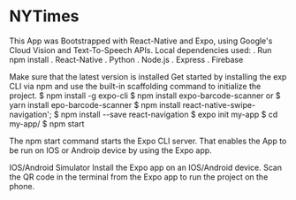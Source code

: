 # NYTimes
This App was Bootstrapped with React-Native and Expo, using Google's Cloud Vision and Text-To-Speech APIs.
Local dependencies used:
. Run npm install
. React-Native
. Python
. Node.js
. Express
. Firebase

Make sure that the latest version is installed
Get started by installing the exp CLI via npm and use the built-in scaffolding command to initialize the project.
$ npm install -g expo-cli
$ npm install expo-barcode-scanner or 
$ yarn install epo-barcode-scanner
$ npm install react-native-swipe-navigation';
$ npm install --save react-navigation
$ expo init my-app
$ cd my-app/
$ npm start

The npm start command starts the Expo CLI server. That enables the App to be run on IOS or Androip device by using the Expo app.

IOS/Android Simulator
Install the Expo app on an IOS/Android device.
Scan the QR code in the terminal from the Expo app to run the project on the phone.

